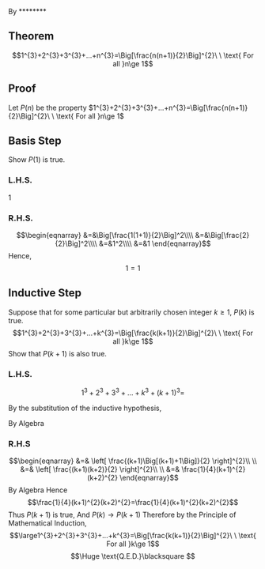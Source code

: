 By ********
## Theorem
$$1^{3}+2^{3}+3^{3}+...+n^{3}=\Big[\frac{n(n+1)}{2}\Big]^{2}\ \ \text{ For all }n\ge 1$$
## Proof
Let $P(n)$ be the property $1^{3}+2^{3}+3^{3}+...+n^{3}=\Big[\frac{n(n+1)}{2}\Big]^{2}\ \ \text{ For all }n\ge 1$
## Basis Step
Show $P(1)$ is true.
### L.H.S.
$1$
### R.H.S.
$$\begin{eqnarray} 
&=&\Big[\frac{1(1+1)}{2}\Big]^2\\\\
&=&\Big[\frac{2}{2}\Big]^2\\\\
&=&1^2\\\\
&=&1
\end{eqnarray}$$
Hence,
$$1=1$$
## Inductive Step
Suppose that for some particular but arbitrarily chosen integer $k\ge1$,  $P(k)$ is true.
$$1^{3}+2^{3}+3^{3}+...+k^{3}=\Big[\frac{k(k+1)}{2}\Big]^{2}\ \ \text{ For all }k\ge 1$$
Show that $P(k+1)$ is also true.
### L.H.S.
$$1^{3}+2^{3}+3^{3}+...+k^{3}+(k+1)^3=$$

By the substitution of the inductive hypothesis,

By Algebra
### R.H.S
$$\begin{eqnarray}
&=& \left[ \frac{(k+1)\Big[(k+1)+1\Big]}{2} \right]^{2}\\ \\
&=& \left[ \frac{(k+1)(k+2)}{2} \right]^{2}\\ \\
&=& \frac{1}{4}(k+1)^{2}(k+2)^{2}
\end{eqnarray}$$
By Algebra
Hence $$\frac{1}{4}(k+1)^{2}(k+2)^{2}=\frac{1}{4}(k+1)^{2}(k+2)^{2}$$
Thus $P(k+1)$  is true, 
And $P(k) \longrightarrow P(k+1)$
Therefore by the Principle of Mathematical Induction,
$$\large1^{3}+2^{3}+3^{3}+...+k^{3}=\Big[\frac{k(k+1)}{2}\Big]^{2}\ \ \text{ For all }k\ge 1$$
$$\Huge \text{Q.E.D.}\blacksquare $$
